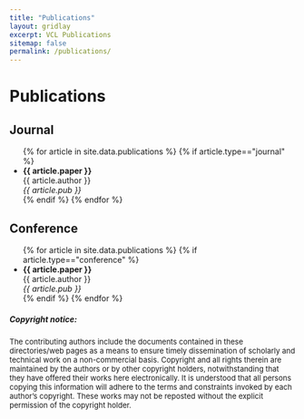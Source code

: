 ```yaml
---
title: "Publications"
layout: gridlay
excerpt: VCL Publications
sitemap: false
permalink: /publications/
---
```



# Publications
## Journal
<ul>
{% for article in site.data.publications %}
{% if article.type=="journal" %}
<li><b>{{ article.paper }}</b>
<br>{{ article.author }}
<br><i>{{ article.pub }}</i></li>
{% endif %}
{% endfor %}
</ul>

## Conference
<ul>
{% for article in site.data.publications %}
{% if article.type=="conference" %}
<li><b>{{ article.paper }}</b>
<br>{{ article.author }}
<br><i>{{ article.pub }}</i></li>
{% endif %}
{% endfor %}
</ul>


<!-- [Google Scholar](https://scholar.google.com/citations?user=q-UUrywAAAAJ&hl=en&citsig=AMD79opm_sa8KYqgVRnFOuKMZr6efInG_Q) -->

<!-- <script src="https://bibbase.org/show?bib=https%3A%2F%2Fgithub.com%2Fvcl-iisc%2Fvclab-website%2Fraw%2Fmaster%2F_pages%2Fbibtex_publications.bib&commas=true&jsonp=1"></script> -->

##### Copyright notice: 

<font size="2"> The contributing authors include the documents contained in these directories/web pages as a means to ensure timely dissemination of scholarly and technical work on a non-commercial basis. Copyright and all rights therein are maintained by the authors or by other copyright holders, notwithstanding that they have offered their works here electronically. It is understood that all persons copying this information will adhere to the terms and constraints invoked by each author’s copyright. These works may not be reposted without the explicit permission of the copyright holder. </font>
